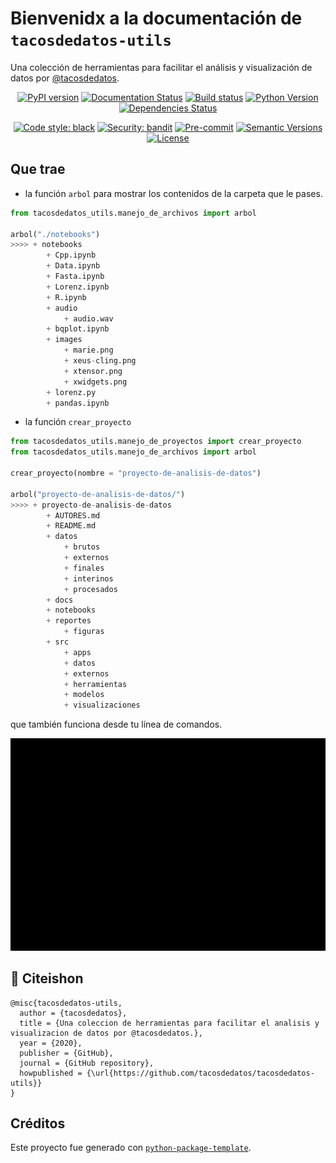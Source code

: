# Bienvenidx a la documentación de `tacosdedatos-utils`

Una colección de herramientas para facilitar el análisis y visualización de datos por [@tacosdedatos](https://twitter.com/tacosdedatos).


<div align="center">

[![PyPI version](https://badge.fury.io/py/tacosdedatos-utils.svg)](https://badge.fury.io/py/tacosdedatos-utils)
[![Documentation Status](https://readthedocs.org/projects/tacosdedatos-utils/badge/?version=latest)](https://tacosdedatos-utils.readthedocs.io/es/latest/?badge=latest)
[![Build status](https://github.com/tacosdedatos/tacosdedatos-utils/workflows/build/badge.svg?branch=master&event=push)](https://github.com/tacosdedatos/tacosdedatos-utils/actions?query=workflow%3Abuild)
[![Python Version](https://img.shields.io/pypi/pyversions/tacosdedatos-utils.svg)](https://pypi.org/project/tacosdedatos-utils/)
[![Dependencies Status](https://img.shields.io/badge/dependencies-up%20to%20date-brightgreen.svg)](https://github.com/tacosdedatos/tacosdedatos-utils/pulls?utf8=%E2%9C%93&q=is%3Apr%20author%3Aapp%2Fdependabot)

[![Code style: black](https://img.shields.io/badge/code%20style-black-000000.svg)](https://github.com/psf/black)
[![Security: bandit](https://img.shields.io/badge/security-bandit-green.svg)](https://github.com/PyCQA/bandit)
[![Pre-commit](https://img.shields.io/badge/pre--commit-enabled-brightgreen?logo=pre-commit&logoColor=white)](https://github.com/tacosdedatos/tacosdedatos-utils/blob/master/.pre-commit-config.yaml)
[![Semantic Versions](https://img.shields.io/badge/%F0%9F%9A%80-semantic%20versions-informational.svg)](https://github.com/tacosdedatos/tacosdedatos-utils/releases)
[![License](https://img.shields.io/github/license/tacosdedatos/tacosdedatos-utils)](https://github.com/tacosdedatos/tacosdedatos-utils/blob/master/LICENSE)

</div>

## Que trae

* la función `arbol` para mostrar los contenidos de la carpeta que le pases.
```python
from tacosdedatos_utils.manejo_de_archivos import arbol

arbol("./notebooks")
>>>> + notebooks
        + Cpp.ipynb
        + Data.ipynb
        + Fasta.ipynb
        + Lorenz.ipynb
        + R.ipynb
        + audio
            + audio.wav
        + bqplot.ipynb
        + images
            + marie.png
            + xeus-cling.png
            + xtensor.png
            + xwidgets.png
        + lorenz.py
        + pandas.ipynb
```

* la función `crear_proyecto`
```python
from tacosdedatos_utils.manejo_de_proyectos import crear_proyecto
from tacosdedatos_utils.manejo_de_archivos import arbol

crear_proyecto(nombre = "proyecto-de-analisis-de-datos")

arbol("proyecto-de-analisis-de-datos/")
>>>> + proyecto-de-analisis-de-datos
        + AUTORES.md
        + README.md
        + datos
            + brutos
            + externos
            + finales
            + interinos
            + procesados
        + docs
        + notebooks
        + reportes
            + figuras
        + src
            + apps
            + datos
            + externos
            + herramientas
            + modelos
            + visualizaciones
```
que también funciona desde tu línea de comandos.

![GIF mostrando como usar la linea de comandos con tacosdedatos-utils](https://github.com/chekos/pics_for_github/blob/master/2020-06-17%2014.06.39.gif?raw=true)


## 📃 Citeishon

```
@misc{tacosdedatos-utils,
  author = {tacosdedatos},
  title = {Una coleccion de herramientas para facilitar el analisis y visualizacion de datos por @tacosdedatos.},
  year = {2020},
  publisher = {GitHub},
  journal = {GitHub repository},
  howpublished = {\url{https://github.com/tacosdedatos/tacosdedatos-utils}}
}
```

## Créditos

Este proyecto fue generado con [`python-package-template`](https://github.com/TezRomacH/python-package-template).
